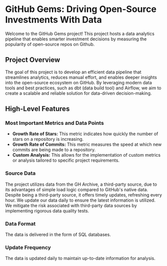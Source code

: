 # GitHub Gems: Driving Open-Source Investments With Data

Welcome to the GitHub Gems project! This project hosts a data analytics pipeline that enables smarter investment decisions by measuring the popularity of open-source repos on Github.

## Project Overview

The goal of this project is to develop an efficient data pipeline that streamlines analytics, reduces manual effort, and enables deeper insights into the open-source ecosystem on GitHub. By leveraging modern data tools and best practices, such as dbt (data build tool) and Airflow, we aim to create a scalable and reliable solution for data-driven decision-making.

## High-Level Features

### Most Important Metrics and Data Points

- **Growth Rate of Stars:** This metric indicates how quickly the number of stars on a repository is increasing.
- **Growth Rate of Commits:** This metric measures the speed at which new commits are being made to a repository.
- **Custom Analysis:** This allows for the implementation of custom metrics or analysis tailored to specific project requirements.


### Source Data

The project utilizes data from the GH Archive, a third-party source, due to its advantages of simple load logic compared to GitHub's native data. Despite being a third-party source, it offers timely updates, refreshing every hour. We update our data daily to ensure the latest information is utilized. We mitigate the risk associated with third-party data sources by implementing rigorous data quality tests.

### Data Format

The data is delivered in the form of SQL databases.

### Update Frequency

The data is updated daily to maintain up-to-date information for analysis.